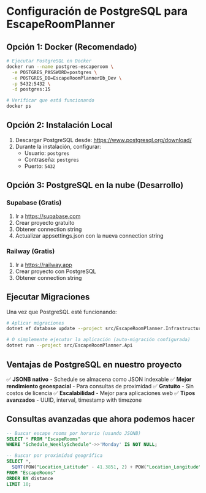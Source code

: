 # Configuración de PostgreSQL para EscapeRoomPlanner

## Opción 1: Docker (Recomendado)

```bash
# Ejecutar PostgreSQL en Docker
docker run --name postgres-escaperoom \
  -e POSTGRES_PASSWORD=postgres \
  -e POSTGRES_DB=EscapeRoomPlannerDb_Dev \
  -p 5432:5432 \
  -d postgres:15

# Verificar que está funcionando
docker ps
```

## Opción 2: Instalación Local

1. Descargar PostgreSQL desde: https://www.postgresql.org/download/
2. Durante la instalación, configurar:
   - Usuario: `postgres`
   - Contraseña: `postgres`
   - Puerto: `5432`

## Opción 3: PostgreSQL en la nube (Desarrollo)

### Supabase (Gratis)
1. Ir a https://supabase.com
2. Crear proyecto gratuito
3. Obtener connection string
4. Actualizar appsettings.json con la nueva connection string

### Railway (Gratis)
1. Ir a https://railway.app
2. Crear proyecto con PostgreSQL
3. Obtener connection string

## Ejecutar Migraciones

Una vez que PostgreSQL esté funcionando:

```bash
# Aplicar migraciones
dotnet ef database update --project src/EscapeRoomPlanner.Infrastructure --startup-project src/EscapeRoomPlanner.Api --context EscapeRoomPlannerDbContext

# O simplemente ejecutar la aplicación (auto-migración configurada)
dotnet run --project src/EscapeRoomPlanner.Api
```

## Ventajas de PostgreSQL en nuestro proyecto

✅ **JSONB nativo** - Schedule se almacena como JSON indexable
✅ **Mejor rendimiento geoespacial** - Para consultas de proximidad
✅ **Gratuito** - Sin costos de licencia
✅ **Escalabilidad** - Mejor para aplicaciones web
✅ **Tipos avanzados** - UUID, interval, timestamp with timezone

## Consultas avanzadas que ahora podemos hacer

```sql
-- Buscar escape rooms por horario (usando JSONB)
SELECT * FROM "EscapeRooms" 
WHERE "Schedule_WeeklySchedule"->>'Monday' IS NOT NULL;

-- Buscar por proximidad geográfica
SELECT *, 
  SQRT(POW("Location_Latitude" - 41.3851, 2) + POW("Location_Longitude" - 2.1734, 2)) as distance
FROM "EscapeRooms" 
ORDER BY distance 
LIMIT 10;
```